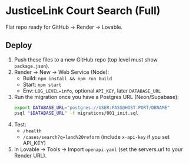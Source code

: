 
# JusticeLink Court Search (Full)
Flat repo ready for GitHub → Render → Lovable.

## Deploy
1) Push these files to a new GitHub repo (top level must show `package.json`).
2) Render → New → Web Service (Node):
   - Build: `npm install && npm run build`
   - Start: `npm start`
   - Env: `LOG_LEVEL=info`, optional `API_KEY`, later `DATABASE_URL`
3) Run the migration once you have a Postgres URL (Neon/Supabase):
   ```bash
   export DATABASE_URL="postgres://USER:PASS@HOST:PORT/DBNAME"
   psql "$DATABASE_URL" -f migrations/001_init.sql
   ```
4) Test:
   - `/health`
   - `/cases/search?q=land%20reform` (include `x-api-key` if you set API_KEY)
5) In Lovable → Tools → Import `openapi.yaml` (set the servers.url to your Render URL).
